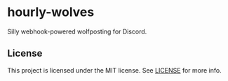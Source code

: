 # hourly-wolves

Silly webhook-powered wolfposting for Discord.

## License

This project is licensed under the MIT license. See [LICENSE](LICENSE) for more info.
